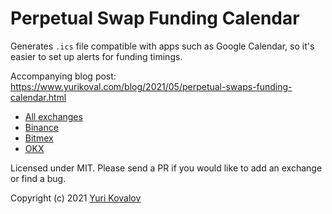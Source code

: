 # Perpetual Swap Funding Calendar

Generates `.ics` file compatible with apps such as Google Calendar, so it's easier to set up alerts for funding timings.

Accompanying blog post: https://www.yurikoval.com/blog/2021/05/perpetual-swaps-funding-calendar.html

* [All exchanges](docs/calendars/all.ics)
* [Binance](docs/calendars/Binance.com.ics)
* [Bitmex](docs/calendars/Bitmex.ics)
* [OKX](docs/calendars/OkEx.ics)

Licensed under MIT. Please send a PR if you would like to add an exchange or find a bug.

Copyright (c) 2021 [Yuri Kovalov](https://www.yurikoval.com/)
